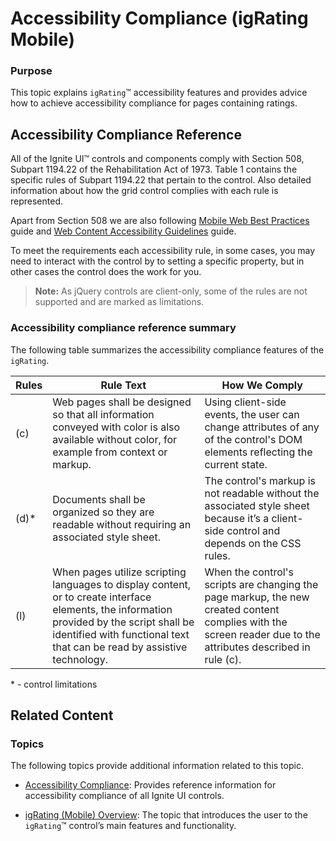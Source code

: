 ﻿<!--
|metadata|
{
    "fileName": "igrating(mobile)-accessibility",
    "controlName": "igRatingMobile",
    "tags": ["Section 508"]
}
|metadata|
-->

# Accessibility Compliance (igRating Mobile)



### Purpose

This topic explains `igRating`™ accessibility features and provides advice how to achieve accessibility compliance for pages containing ratings.



## Accessibility Compliance Reference

All of the Ignite UI™ controls and components comply with Section 508, Subpart 1194.22 of the Rehabilitation Act of 1973. Table 1 contains the specific rules of Subpart 1194.22 that pertain to the control. Also detailed information about how the grid control complies with each rule is represented.

Apart from Section 508 we are also following [Mobile Web Best Practices](http://www.w3.org/TR/mobile-bp/) guide and [Web Content Accessibility Guidelines](http://www.w3.org/WAI/intro/wcag.php) guide.

To meet the requirements each accessibility rule, in some cases, you may need to interact with the control by to setting a specific property, but in other cases the control does the work for you.

> **Note:** As jQuery controls are client-only, some of the rules are not supported and are marked as limitations.

### Accessibility compliance reference summary

The following table summarizes the accessibility compliance features of the `igRating`.

Rules | Rule Text | How We Comply
---|---|---
(c) | Web pages shall be designed so that all information conveyed with color is also available without color, for example from context or markup. | Using client-side events, the user can change attributes of any of the control's DOM elements reflecting the current state.
(d)* | Documents shall be organized so they are readable without requiring an associated style sheet. | The control's markup is not readable without the associated style sheet because it’s a client-side control and depends on the CSS rules.
(l) | When pages utilize scripting languages to display content, or to create interface elements, the information provided by the script shall be identified with functional text that can be read by assistive technology. | When the control's scripts are changing the page markup, the new created content complies with the screen reader due to the attributes described in rule (c).

\* - control limitations


## <a id="related-content"></a> Related Content

### <a id="topics"></a> Topics


The following topics provide additional information related to this topic.

- [Accessibility Compliance](Accessibility-Compliance.html): Provides reference information for accessibility compliance of all Ignite UI controls.

- [igRating (Mobile) Overview](igRating%28Mobile%29-Overview.html): The topic that introduces the user to the `igRating`™ control’s main features and functionality.





 

 


